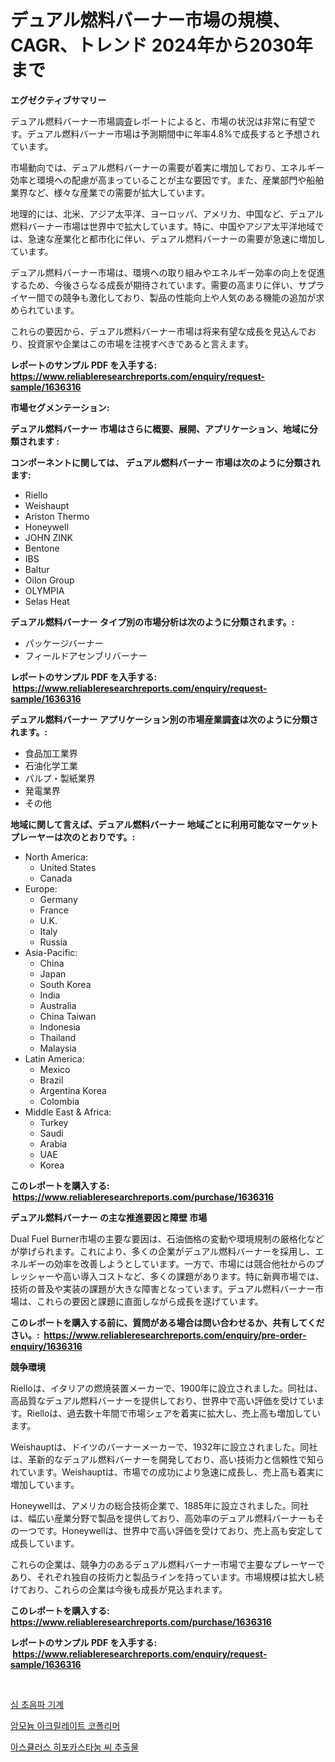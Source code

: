 <p><h1>デュアル燃料バーナー市場の規模、CAGR、トレンド 2024年から2030年まで</h1></p><p><strong>エグゼクティブサマリー</strong></p>
<p><p>デュアル燃料バーナー市場調査レポートによると、市場の状況は非常に有望です。デュアル燃料バーナー市場は予測期間中に年率4.8%で成長すると予想されています。</p><p>市場動向では、デュアル燃料バーナーの需要が着実に増加しており、エネルギー効率と環境への配慮が高まっていることが主な要因です。また、産業部門や船舶業界など、様々な産業での需要が拡大しています。</p><p>地理的には、北米、アジア太平洋、ヨーロッパ、アメリカ、中国など、デュアル燃料バーナー市場は世界中で拡大しています。特に、中国やアジア太平洋地域では、急速な産業化と都市化に伴い、デュアル燃料バーナーの需要が急速に増加しています。</p><p>デュアル燃料バーナー市場は、環境への取り組みやエネルギー効率の向上を促進するため、今後さらなる成長が期待されています。需要の高まりに伴い、サプライヤー間での競争も激化しており、製品の性能向上や人気のある機能の追加が求められています。</p><p>これらの要因から、デュアル燃料バーナー市場は将来有望な成長を見込んでおり、投資家や企業はこの市場を注視すべきであると言えます。</p></p>
<p><strong>レポートのサンプル PDF を入手する: <a href="https://www.reliableresearchreports.com/enquiry/request-sample/1636316">https://www.reliableresearchreports.com/enquiry/request-sample/1636316</a></strong></p>
<p><strong>市場セグメンテーション:</strong></p>
<p><strong> デュアル燃料バーナー 市場はさらに概要、展開、アプリケーション、地域に分類されます :</strong></p>
<p><strong>コンポーネントに関しては、 デュアル燃料バーナー 市場は次のように分類されます: &nbsp;</strong></p>
<p><ul><li>Riello</li><li>Weishaupt</li><li>Ariston Thermo</li><li>Honeywell</li><li>JOHN ZINK</li><li>Bentone</li><li>IBS</li><li>Baltur</li><li>Oilon Group</li><li>OLYMPIA</li><li>Selas Heat</li></ul></p>
<p><strong> デュアル燃料バーナー タイプ別の市場分析は次のように分類されます。:</strong></p>
<p><ul><li>パッケージバーナー</li><li>フィールドアセンブリバーナー</li></ul></p>
<p><strong>レポートのサンプル PDF を入手する: &nbsp;<a href="https://www.reliableresearchreports.com/enquiry/request-sample/1636316">https://www.reliableresearchreports.com/enquiry/request-sample/1636316</a></strong></p>
<p><strong> デュアル燃料バーナー アプリケーション別の市場産業調査は次のように分類されます。:</strong></p>
<p><ul><li>食品加工業界</li><li>石油化学工業</li><li>パルプ・製紙業界</li><li>発電業界</li><li>その他</li></ul></p>
<p><strong>地域に関して言えば、デュアル燃料バーナー 地域ごとに利用可能なマーケットプレーヤーは次のとおりです。:</strong></p>
<p><ul>
    <li>
        North America:
        <ul>
            <li>United States</li>
            <li>Canada</li>
        </ul>
    </li>
    <li>
        Europe:
        <ul>
            <li>Germany</li>
            <li>France</li>
            <li>U.K.</li>
            <li>Italy</li>
            <li>Russia</li>
        </ul>
    </li>
    <li>
        Asia-Pacific:
        <ul>
            <li>China</li>
            <li>Japan</li>
            <li>South Korea</li>
            <li>India</li>
            <li>Australia</li>
            <li>China Taiwan</li>
            <li>Indonesia</li>
            <li>Thailand</li>
            <li>Malaysia</li>
        </ul>
    </li>
    <li>
        Latin America:
        <ul>
            <li>Mexico</li>
            <li>Brazil</li>
            <li>Argentina Korea</li>
            <li>Colombia</li>
        </ul>
    </li>
    <li>
        Middle East & Africa:
        <ul>
            <li>Turkey</li>
            <li>Saudi</li>
            <li>Arabia</li>
            <li>UAE</li>
            <li>Korea</li>
        </ul>
    </li>
    </ul></p>
<p><strong>このレポートを購入する: &nbsp;<a href="https://www.reliableresearchreports.com/purchase/1636316">https://www.reliableresearchreports.com/purchase/1636316</a></strong></p>
<p><strong>デュアル燃料バーナー の主な推進要因と障壁 市場</strong></p>
<p><p>Dual Fuel Burner市場の主要な要因は、石油価格の変動や環境規制の厳格化などが挙げられます。これにより、多くの企業がデュアル燃料バーナーを採用し、エネルギーの効率を改善しようとしています。一方で、市場には競合他社からのプレッシャーや高い導入コストなど、多くの課題があります。特に新興市場では、技術の普及や実装の課題が大きな障害となっています。デュアル燃料バーナー市場は、これらの要因と課題に直面しながら成長を遂げています。</p></p>
<p><strong>このレポートを購入する前に、質問がある場合は問い合わせるか、共有してください。:&nbsp; <a href="https://www.reliableresearchreports.com/enquiry/pre-order-enquiry/1636316">https://www.reliableresearchreports.com/enquiry/pre-order-enquiry/1636316</a></strong></p>
<p><strong>競争環境</strong></p>
<p><p>Rielloは、イタリアの燃焼装置メーカーで、1900年に設立されました。同社は、高品質なデュアル燃料バーナーを提供しており、世界中で高い評価を受けています。Rielloは、過去数十年間で市場シェアを着実に拡大し、売上高も増加しています。</p><p>Weishauptは、ドイツのバーナーメーカーで、1932年に設立されました。同社は、革新的なデュアル燃料バーナーを開発しており、高い技術力と信頼性で知られています。Weishauptは、市場での成功により急速に成長し、売上高も着実に増加しています。</p><p>Honeywellは、アメリカの総合技術企業で、1885年に設立されました。同社は、幅広い産業分野で製品を提供しており、高効率のデュアル燃料バーナーもその一つです。Honeywellは、世界中で高い評価を受けており、売上高も安定して成長しています。</p><p>これらの企業は、競争力のあるデュアル燃料バーナー市場で主要なプレーヤーであり、それぞれ独自の技術力と製品ラインを持っています。市場規模は拡大し続けており、これらの企業は今後も成長が見込まれます。</p></p>
<p><strong>このレポートを購入する: &nbsp; <a href="https://www.reliableresearchreports.com/purchase/1636316">https://www.reliableresearchreports.com/purchase/1636316</a></strong></p>
<p><strong>レポートのサンプル PDF を入手する: &nbsp;<a href="https://www.reliableresearchreports.com/enquiry/request-sample/1636316">https://www.reliableresearchreports.com/enquiry/request-sample/1636316</a></strong><strong></strong></p>
<p>&nbsp;</p>
<p><p><a href="https://github.com/CorEmtymerich56566/Market-Research-Report-List-1/blob/main/31449507134.md">심 초음파 기계</a></p><p><a href="https://github.com/vsckjg50460/Market-Research-Report-List-1/blob/main/59520477132.md">암모늄 아크릴레이트 코폴리머</a></p><p><a href="https://github.com/GabrielBlanda5656/Market-Research-Report-List-1/blob/main/90944867133.md">아스큘러스 히포카스타눔 씨 추출물</a></p></p>